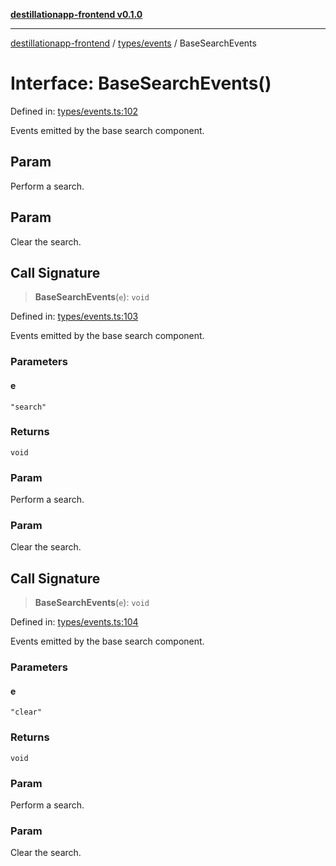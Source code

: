 [**destillationapp-frontend v0.1.0**](../../../README.md)

***

[destillationapp-frontend](../../../modules.md) / [types/events](../README.md) / BaseSearchEvents

# Interface: BaseSearchEvents()

Defined in: [types/events.ts:102](https://github.com/DestillApp/main/blob/ec2df52a50a22efb35f12a0243274f6d03fbca52/frontend/src/types/events.ts#L102)

Events emitted by the base search component.

## Param

Perform a search.

## Param

Clear the search.

## Call Signature

> **BaseSearchEvents**(`e`): `void`

Defined in: [types/events.ts:103](https://github.com/DestillApp/main/blob/ec2df52a50a22efb35f12a0243274f6d03fbca52/frontend/src/types/events.ts#L103)

Events emitted by the base search component.

### Parameters

#### e

`"search"`

### Returns

`void`

### Param

Perform a search.

### Param

Clear the search.

## Call Signature

> **BaseSearchEvents**(`e`): `void`

Defined in: [types/events.ts:104](https://github.com/DestillApp/main/blob/ec2df52a50a22efb35f12a0243274f6d03fbca52/frontend/src/types/events.ts#L104)

Events emitted by the base search component.

### Parameters

#### e

`"clear"`

### Returns

`void`

### Param

Perform a search.

### Param

Clear the search.
